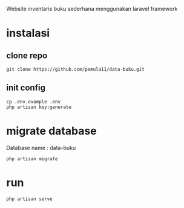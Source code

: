 Website inventaris buku sederhana menggunakan laravel framework


# instalasi

## clone repo

```
git clone https://github.com/pemula11/data-buku.git
```

## init config

```
cp .env.example .env
php artisan key:generate
```

# migrate database

Database name : data-buku

```
php artisan migrate
```

# run 
```
php artisan serve
```
